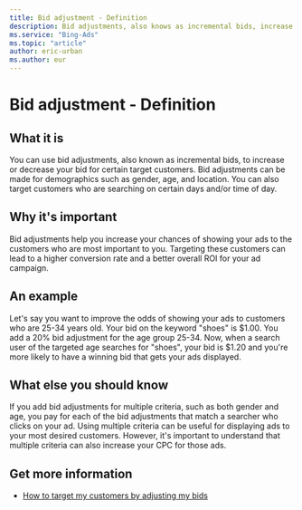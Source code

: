 ```yaml
---
title: Bid adjustment - Definition
description: Bid adjustments, also knows as incremental bids, increase or decrease your bid for specifically targeted customers.
ms.service: "Bing-Ads"
ms.topic: "article"
author: eric-urban
ms.author: eur
---
```


# Bid adjustment - Definition

## What it is

You can use bid adjustments, also known as incremental bids, to increase or decrease your bid for certain target customers. Bid adjustments can be made for demographics such as gender, age, and location. You can also target customers who are searching on certain days and/or time of day.

## Why it's important

Bid adjustments help you increase your chances of showing your ads to the customers who are most important to you. Targeting these customers can lead to a higher conversion rate and a better overall ROI for your ad campaign.

## An example

Let's say you want to improve the odds of showing your ads to customers who are 25-34 years old. Your bid on the keyword "shoes" is $1.00. You add a 20% bid adjustment for the age group 25-34. Now, when a search user of the targeted age searches for "shoes", your bid is $1.20 and you're more likely to have a winning bid that gets your ads displayed.

## What else you should know

If you add bid adjustments for multiple criteria, such as both gender and age, you pay for each of the bid adjustments that match a searcher who clicks on your ad. Using multiple criteria can be useful for displaying ads to your most desired customers. However, it's important to understand that multiple criteria can also increase your CPC for those ads.

## Get more information

- [How to target my customers by adjusting my bids](./hlp_BA_CONC_AboutAdvancedBidding.md)


